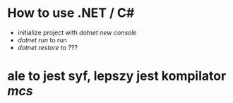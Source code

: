 # How to use .NET / C#
* initialize project with _dotnet new console_
* _dotnet run_ to run
* _dotnet restore_ to ???

# ale to jest syf, lepszy jest kompilator _mcs_
